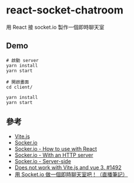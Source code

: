 # react-socket-chatroom

用 React 接 socket.io 製作一個即時聊天室

## Demo

```
# 啟動 server
yarn install
yarn start

# 開啟畫面
cd client/

yarn install
yarn start
```

## 參考
- [Vite.js](https://vitejs.dev/config/)
- [Socker.io](https://socket.io/docs/v4/)
- [Socker.io - How to use with React](https://socket.io/how-to/use-with-react)
- [Socker.io - With an HTTP server](https://socket.io/docs/v4/server-initialization/#with-an-http-server)
- [Socker.io - Server-side](https://socket.io/docs/v3/emit-cheatsheet/#server-side)
- [Does not work with Vite.js and vue 3. #1492](https://github.com/socketio/socket.io-client/issues/1492)
- [用 Socket.io 做一個即時聊天室吧！（直播筆記）](https://creativecoding.in/2020/03/25/%E7%94%A8-socket-io-%E5%81%9A%E4%B8%80%E5%80%8B%E5%8D%B3%E6%99%82%E8%81%8A%E5%A4%A9%E5%AE%A4%E5%90%A7%EF%BC%81%EF%BC%88%E7%9B%B4%E6%92%AD%E7%AD%86%E8%A8%98%EF%BC%89/)